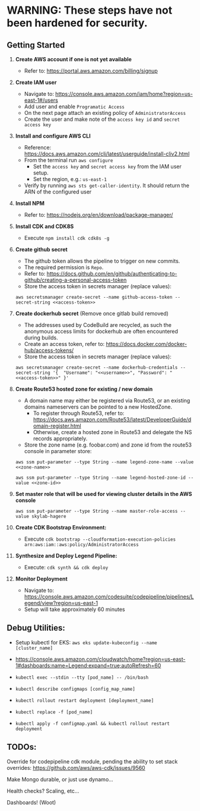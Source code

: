 # WARNING: These steps have not been hardened for security.

## Getting Started

1. **Create AWS account if one is not yet available**
    - Refer to: https://portal.aws.amazon.com/billing/signup
1. **Create IAM user**
    - Navigate to: https://console.aws.amazon.com/iam/home?region=us-east-1#/users
    - Add user and enable `Programatic Access`
    - On the next page attach an existing policy of `AdministratorAccess`
    - Create the user and make note of the `access key id` and `secret access key`
1. **Install and configure AWS CLI**
    - Reference: https://docs.aws.amazon.com/cli/latest/userguide/install-cliv2.html
    - From the terminal run `aws configure`
        - Set the `access key` and `secret access key` from the IAM user setup.  
        - Set the region, e.g.: `us-east-1`
    - Verify by running `aws sts get-caller-identity`.  It should return the ARN of the configured user
1. **Install NPM**
    - Refer to: https://nodejs.org/en/download/package-manager/
1. **Install CDK and CDK8S**
    - Execute `npm install cdk cdk8s -g`
1. **Create github secret**
    - The github token allows the pipeline to trigger on new commits.
    - The required permission is `Repo`.  
    - Refer to: https://docs.github.com/en/github/authenticating-to-github/creating-a-personal-access-token
    - Store the access token in secrets manager (replace values): 
    
    `aws secretsmanager create-secret --name github-access-token --secret-string <<access-token>>`

1. **Create dockerhub secret** (Remove once gitlab build removed)
    - The addresses used by CodeBuild are recycled, as such the anonymous access limits for dockerhub are often encountered during builds.
    - Create an access token, refer to: https://docs.docker.com/docker-hub/access-tokens/
    - Store the access token in secrets manager (replace values):

    `aws secretsmanager create-secret --name dockerhub-credentials --secret-string '{  "Username": "<<username>>", "Password": "<<access-token>>" }'`

1. **Create Route53 hosted zone for existing / new domain**
    - A domain name may either be registered via Route53, or an existing domains nameservers can be pointed to a new HostedZone.
        - To register through Route53, refer to: https://docs.aws.amazon.com/Route53/latest/DeveloperGuide/domain-register.html
        - Otherwise, create a hosted zone in Route53 and delegate the NS records appropriately.
    - Store the zone name (e.g. foobar.com) and zone id from the route53 console in parameter store:
    
    `aws ssm put-parameter --type String --name legend-zone-name --value <<zone-name>>`
    
    `aws ssm put-parameter --type String --name legend-hosted-zone-id --value <<zone-id>>`

1. **Set master role that will be used for viewing cluster details in the AWS console**

    `aws ssm put-parameter --type String --name master-role-access --value skylab-hagere`

1. **Create CDK Bootstrap Environment:**

    - Execute `cdk bootstrap --cloudformation-execution-policies arn:aws:iam::aws:policy/AdministratorAccess`

1. **Synthesize and Deploy Legend Pipeline:** 

    - Execute: `cdk synth && cdk deploy`

1. **Monitor Deployment**
    - Navigate to: https://console.aws.amazon.com/codesuite/codepipeline/pipelines/Legend/view?region=us-east-1
    - Setup will take approximately 60 minutes

## Debug Utilities:

- Setup kubectl for EKS: `aws eks update-kubeconfig --name [cluster_name]`

- https://console.aws.amazon.com/cloudwatch/home?region=us-east-1#dashboards:name=Legend;expand=true;autoRefresh=60

- `kubectl exec --stdin --tty [pod_name] -- /bin/bash`

- `kubectl describe configmaps [config_map_name]`

- `kubectl rollout restart deployment [deployment_name]`

- `kubectl replace -f [pod_name]`

- `kubectl apply -f configmap.yaml && kubectl rollout restart deployment`

## TODOs:

Override for codepipeline cdk module, pending the ability to set stack overrides:
https://github.com/aws/aws-cdk/issues/9560

Make Mongo durable, or just use dynamo...

Health checks? Scaling, etc...

Dashboards! (Woot)

